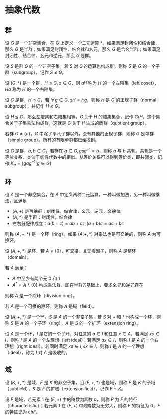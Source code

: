 # 抽象代数

## 群

设 $G$ 是一个非空集合，在 G 上定义一个二元运算 $*$。如果满足封闭性和结合律，那么 $G$ 是半群；如果满足封闭性、结合律和幺元，那么 $G$ 是含幺半群；如果满足封闭性、结合律、幺元和逆元，那么 $G$ 是群。

设 $S$ 是群 $G$ 的一个非空子集，若 $S$ 对 $G$ 的运算也构成群，则称 $S$ 是 $G$ 的一个子群（subgroup），记作 $S \le G$。

设 $(G, *)$ 是一个群，$H \le G, a \in G$，则 $aH$ 称为 $H$ 的一个左陪集（left coset），$Ha$ 称为 $H$ 的一个右陪集。

设 $G$ 是群，$H \le G$，若 $\forall g \in G, gH=Hg$，则称 $H$ 是 $G$ 的正规子群（normal subgroup），并记作 $H \unlhd G$。

设 $H \unlhd G$，那么左陪集和右陪集相等，$G$ 关于 $H$ 的陪集集合，记作 $G/H$，这个集合关于子集乘法构成群，这就是 $G$ 关于 $H$ 生成的商群（quotient group）。

若群 $G \ne \{e\}$，$G$ 中除了平凡子群以外，没有其他的正规子群，则称 $G$ 是单群（simple group）。所有的有限单群都已经找到。

设 $G$ 是群，$a, b \in G$，若存在 $g \in G, gag^{-1}=b$，则称 $a$ 与 $b$ 共轭。共轭是一个等价关系，类似于线性代数中的相似。从等价关系可以得到等价类，即共轭类，记作 $K_a=\{gag^{-1}|g \in G\}$

## 环

设 $A$ 是一个非空集合，在 $A$ 中定义两种二元运算，一种叫做加法，另一种叫做乘法，且满足

- $(A,+)$ 是可换群：封闭性，结合律，幺元，逆元，交换律
- $(A,*)$ 是半群：封闭性，结合律
- 左右分配律成立：$a(b+c)=ab+ac, (a+b)c=ac+bc$

则称 $(A,+,*)$ 是一个环（ring）。如果 $(A,+,*)$ 对乘法也是可交换的，则称 $A$ 为可换环。

设 $(A, +, *)$ 是环，若 $A \ne \{0\}$，可交换，且无零因子，则称 $A$ 是整环（domain）。

若 $A$ 满足：

- $A$ 中至少有两个元 $0$ 和 $1$
- $A^*=A \backslash \{0\}$ 构成乘法群，即在半群的基础上，要求幺元和逆元存在

则称 $A$ 是一个除环（division ring）。

若 $A$ 是一个可换的除环，则称 $A$ 是域（field）。

设 $(A, +, *)$ 是一个环，$S$ 是 $A$ 的一个非空子集，若 $S$ 对 $+$ 和 $*$ 也构成一个环，则称 $S$ 是 $A$ 的一个子环（ring），$A$ 是 $S$ 的一个扩环（extension ring）。

设 $A$ 是一个环，$I$ 是它的一个子环，对任意的 $a \in I$ 和任意 $x \in A$，若满足 $xa \in I$，则称 $I$ 是 $A$ 的一个左理想（left ideal）；若满足 $ax \in I$，则称 $I$ 是 $A$ 的一个右理想（right ideal）。若同时满足 $xa \in I, ax \in I$，则称 $I$ 是 $A$ 的一个理想（ideal），称为 $I$ 对 $A$ 是吸收的。

## 域

设 $(K, +, *)$ 是域，$F$ 是 $K$ 的非空子集，且 $(F, +, *)$ 也是域，则称 $F$ 是 $K$ 的子域（subfield），$K$ 是 $F$ 的扩域（extension field），记作 $F \le K$。

设 $F$ 是域，若元素 $1$ 在 $(F, +)$ 中的阶数为素数 $p$，则称 $P$ 为 $F$ 的特征（characteristic）；若元素 $1$ 在 $(F, +)$ 中的阶数为无穷大，则称 $F$ 的特征为 $0$，$F$ 的特征记为 $\textrm{ch}F$。
